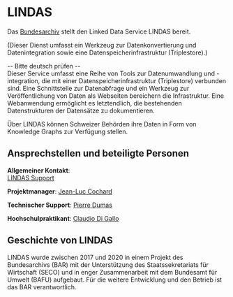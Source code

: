 # LINDAS

Das [Bundesarchiv](https://www.bar.admin.ch/bar/de/home.html) stellt den Linked Data Service LINDAS bereit. 

(Dieser Dienst umfasst ein Werkzeug zur Datenkonvertierung und Datenintegration sowie eine Datenspeicherinfrastruktur (Triplestore).)

-- Bitte deutsch prüfen --   
Dieser Service umfasst eine Reihe von Tools zur Datenumwandlung und -integration, die mit einer Datenspeicherinfrastruktur (Triplestore) verbunden sind. Eine Schnittstelle zur Datenabfrage und ein Werkzeug zur Veröffentlichung von Daten als Webseiten bereichern die Infrastruktur. Eine Webanwendung ermöglicht es letztendlich, die bestehenden Datenstrukturen der Datensätze zu dokumentieren.

Über LINDAS können Schweizer Behörden ihre Daten in Form von Knowledge Graphs zur Verfügung stellen.

## Ansprechstellen und beteiligte Personen

**Allgemeiner Kontakt**:<br>
[LINDAS Support](mailto:support.lindas@bar.admin.ch)

**Projektmanager**:
[Jean-Luc Cochard](mailto:Jean-luc.cochard@bar.admin.ch)

**Technischer Support**:
[Pierre Dumas](mailto:pierre.dumas@bar.admin.ch)

**Hochschulpraktikant**:
[Claudio Di Gallo](mailto:claudio.digallo@bar.admin.ch)

## Geschichte von LINDAS

LINDAS wurde zwischen 2017 und 2020 in einem Projekt des Bundesarchivs (BAR) mit der Unterstützung des Staatssekretariats für Wirtschaft (SECO) und in enger Zusammenarbeit mit dem Bundesamt für Umwelt (BAFU) aufgebaut. Für die weitere Entwicklung und den Betrieb ist das BAR verantwortlich.
